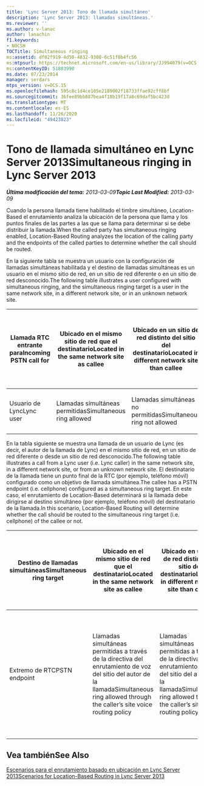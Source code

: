 ```yaml
---
title: 'Lync Server 2013: Tono de llamada simultáneo'
description: 'Lync Server 2013: llamadas simultáneas.'
ms.reviewer: ''
ms.author: v-lanac
author: lanachin
f1.keywords:
- NOCSH
TOCTitle: Simultaneous ringing
ms:assetid: df02f919-4d50-4832-9300-6c51f8b4fc56
ms:mtpsurl: https://technet.microsoft.com/en-us/library/JJ994079(v=OCS.15)
ms:contentKeyID: 51803990
ms.date: 07/23/2014
manager: serdars
mtps_version: v=OCS.15
ms.openlocfilehash: 595c8c1d4ce105e2189002f18733ffae92cff8bf
ms.sourcegitcommit: 36fee89bb887bea4f18b19f17a8c69daf5bc423d
ms.translationtype: MT
ms.contentlocale: es-ES
ms.lasthandoff: 11/26/2020
ms.locfileid: "49423823"
---
```

# <a name="simultaneous-ringing-in-lync-server-2013"></a><span data-ttu-id="2a4de-103">Tono de llamada simultáneo en Lync Server 2013</span><span class="sxs-lookup"><span data-stu-id="2a4de-103">Simultaneous ringing in Lync Server 2013</span></span>

<div data-xmlns="http://www.w3.org/1999/xhtml">

<div class="topic" data-xmlns="http://www.w3.org/1999/xhtml" data-msxsl="urn:schemas-microsoft-com:xslt" data-cs="https://msdn.microsoft.com/">

<div data-asp="https://msdn2.microsoft.com/asp">



</div>

<div id="mainSection">

<div id="mainBody"><span data-ttu-id="2a4de-104">

<span> </span></span><span class="sxs-lookup"><span data-stu-id="2a4de-104">

<span> </span></span></span>

<span data-ttu-id="2a4de-105">_**Última modificación del tema:** 2013-03-09_</span><span class="sxs-lookup"><span data-stu-id="2a4de-105">_**Topic Last Modified:** 2013-03-09_</span></span>

<span data-ttu-id="2a4de-106">Cuando la persona llamada tiene habilitado el timbre simultáneo, Location-Based el enrutamiento analiza la ubicación de la persona que llama y los puntos finales de las partes a las que se llama para determinar si se debe distribuir la llamada.</span><span class="sxs-lookup"><span data-stu-id="2a4de-106">When the called party has simultaneous ringing enabled, Location-Based Routing analyzes the location of the calling party and the endpoints of the called parties to determine whether the call should be routed.</span></span>

<span data-ttu-id="2a4de-107">En la siguiente tabla se muestra un usuario con la configuración de llamadas simultáneas habilitada y el destino de llamadas simultáneas es un usuario en el mismo sitio de red, en un sitio de red diferente o en un sitio de red desconocido.</span><span class="sxs-lookup"><span data-stu-id="2a4de-107">The following table illustrates a user configured with simultaneous ringing, and the simultaneous ringing target is a user in the same network site, in a different network site, or in an unknown network site.</span></span>


<table>
<colgroup>
<col style="width: 25%" />
<col style="width: 25%" />
<col style="width: 25%" />
<col style="width: 25%" />
</colgroup>
<thead>
<tr class="header">
<th><span data-ttu-id="2a4de-108">Llamada RTC entrante para</span><span class="sxs-lookup"><span data-stu-id="2a4de-108">Incoming PSTN call for</span></span></th>
<th><span data-ttu-id="2a4de-109">Ubicado en el mismo sitio de red que el destinatario</span><span class="sxs-lookup"><span data-stu-id="2a4de-109">Located in the same network site as callee</span></span></th>
<th><span data-ttu-id="2a4de-110">Ubicado en un sitio de red distinto del sitio del destinatario</span><span class="sxs-lookup"><span data-stu-id="2a4de-110">Located in different network site than callee</span></span></th>
<th><span data-ttu-id="2a4de-111">Se encuentra en un sitio de red desconocido o no está habilitado para Location-Based enrutamiento</span><span class="sxs-lookup"><span data-stu-id="2a4de-111">Located in unknown network site or not enabled for Location-Based Routing</span></span></th>
</tr>
</thead>
<tbody>
<tr class="odd">
<td><p><span data-ttu-id="2a4de-112">Usuario de Lync</span><span class="sxs-lookup"><span data-stu-id="2a4de-112">Lync user</span></span></p></td>
<td><p><span data-ttu-id="2a4de-113">Llamadas simultáneas permitidas</span><span class="sxs-lookup"><span data-stu-id="2a4de-113">Simultaneous ring allowed</span></span></p></td>
<td><p><span data-ttu-id="2a4de-114">Llamadas simultáneas no permitidas</span><span class="sxs-lookup"><span data-stu-id="2a4de-114">Simultaneous ring not allowed</span></span></p></td>
<td><p><span data-ttu-id="2a4de-115">Llamadas simultáneas no permitidas</span><span class="sxs-lookup"><span data-stu-id="2a4de-115">Simultaneous ring not allowed</span></span></p></td>
</tr>
</tbody>
</table>

  
<span data-ttu-id="2a4de-116">En la tabla siguiente se muestra una llamada de un usuario de Lync (es decir, el autor de la llamada de Lync) en el mismo sitio de red, en un sitio de red diferente o desde un sitio de red desconocido.</span><span class="sxs-lookup"><span data-stu-id="2a4de-116">The following table illustrates a call from a Lync user (i.e. Lync caller) in the same network site, in a different network site, or from an unknown network site.</span></span> <span data-ttu-id="2a4de-117">El destinatario de la llamada tiene un punto final de la RTC (por ejemplo, teléfono móvil) configurado como un objetivo de llamada simultánea.</span><span class="sxs-lookup"><span data-stu-id="2a4de-117">The callee has a PSTN endpoint (i.e. cellphone) configured as a simultaneous ring target.</span></span> <span data-ttu-id="2a4de-118">En este caso, el enrutamiento de Location-Based determinará si la llamada debe dirigirse al destino simultáneo (por ejemplo, teléfono móvil) del destinatario de la llamada.</span><span class="sxs-lookup"><span data-stu-id="2a4de-118">In this scenario, Location-Based Routing will determine whether the call should be routed to the simultaneous ring target (i.e. cellphone) of the callee or not.</span></span>


<table>
<colgroup>
<col style="width: 25%" />
<col style="width: 25%" />
<col style="width: 25%" />
<col style="width: 25%" />
</colgroup>
<thead>
<tr class="header">
<th><span data-ttu-id="2a4de-119">Destino de llamadas simultáneas</span><span class="sxs-lookup"><span data-stu-id="2a4de-119">Simultaneous ring target</span></span></th>
<th><span data-ttu-id="2a4de-120">Ubicado en el mismo sitio de red que el destinatario</span><span class="sxs-lookup"><span data-stu-id="2a4de-120">Located in the same network site as callee</span></span></th>
<th><span data-ttu-id="2a4de-121">Ubicado en un sitio de red distinto del sitio del destinatario</span><span class="sxs-lookup"><span data-stu-id="2a4de-121">Located in different network site than callee</span></span></th>
<th><span data-ttu-id="2a4de-122">Se encuentra en un sitio de red desconocido o no está habilitado para Location-Based enrutamiento</span><span class="sxs-lookup"><span data-stu-id="2a4de-122">Located in unknown network site or not enabled for Location-Based Routing</span></span></th>
</tr>
</thead>
<tbody>
<tr class="odd">
<td><p><span data-ttu-id="2a4de-123">Extremo de RTC</span><span class="sxs-lookup"><span data-stu-id="2a4de-123">PSTN endpoint</span></span></p></td>
<td><p><span data-ttu-id="2a4de-124">Llamadas simultáneas permitidas a través de la directiva del enrutamiento de voz del sitio del autor de la llamada</span><span class="sxs-lookup"><span data-stu-id="2a4de-124">Simultaneous ring allowed through the caller’s site voice routing policy</span></span></p></td>
<td><p><span data-ttu-id="2a4de-125">Llamadas simultáneas permitidas a través de la directiva del enrutamiento de voz del sitio del autor de la llamada</span><span class="sxs-lookup"><span data-stu-id="2a4de-125">Simultaneous ring allowed through the caller’s site voice routing policy</span></span></p></td>
<td><p><span data-ttu-id="2a4de-126">Llamadas simultáneas permitidas a través de la directiva del enrutamiento de voz del autor de la llamada para troncos no habilitados para el enrutamiento basado en ubicación</span><span class="sxs-lookup"><span data-stu-id="2a4de-126">Simultaneous ring allowed through the caller’s voice policy to trunks not enabled for Location-Based Routing</span></span></p></td>
</tr>
</tbody>
</table>


<div>

## <a name="see-also"></a><span data-ttu-id="2a4de-127">Vea también</span><span class="sxs-lookup"><span data-stu-id="2a4de-127">See Also</span></span>


[<span data-ttu-id="2a4de-128">Escenarios para el enrutamiento basado en ubicación en Lync Server 2013</span><span class="sxs-lookup"><span data-stu-id="2a4de-128">Scenarios for Location-Based Routing in Lync Server 2013</span></span>](lync-server-2013-scenarios-for-location-based-routing.md)  
  

<span data-ttu-id="2a4de-129"></div>

</div>

<span> </span>

</div>

</div>

</span><span class="sxs-lookup"><span data-stu-id="2a4de-129"></div>

</div>

<span> </span>

</div>

</div>

</span></span></div>

